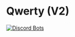 # Qwerty (V2)
[![Discord Bots](https://discordbots.org/api/widget/485212805109383222.svg)](https://discordbots.org/bot/485212805109383222)

